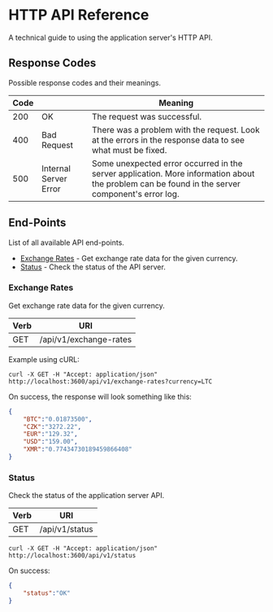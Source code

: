 # HTTP API Reference

A technical guide to using the application server's HTTP API.


## Response Codes

Possible response codes and their meanings.

Code |  | Meaning
---- | ---- | -------
200 | OK | The request was successful.
400 | Bad Request | There was a problem with the request. Look at the errors in the response data to see what must be fixed.
500 | Internal Server Error | Some unexpected error occurred in the server application. More information about the problem can be found in the server component's error log.


## End-Points

List of all available API end-points.

* [Exchange Rates](#exchange-rate) - Get exchange rate data for the given currency.
* [Status](#status) - Check the status of the API server.


### Exchange Rates

Get exchange rate data for the given currency.

Verb | URI
--- | ---
GET | /api/v1/exchange-rates

Example using cURL:
```
curl -X GET -H "Accept: application/json" http://localhost:3600/api/v1/exchange-rates?currency=LTC
```

On success, the response will look something like this:
```json
{
	"BTC":"0.01873500",
	"CZK":"3272.22",
	"EUR":"129.32",
	"USD":"159.00",
	"XMR":"0.77434730189459866408"
}
```

### Status

Check the status of the application server API.

Verb | URI
--- | ---
GET | /api/v1/status

```
curl -X GET -H "Accept: application/json" http://localhost:3600/api/v1/status
```

On success:
```json
{
	"status":"OK"
}
```
